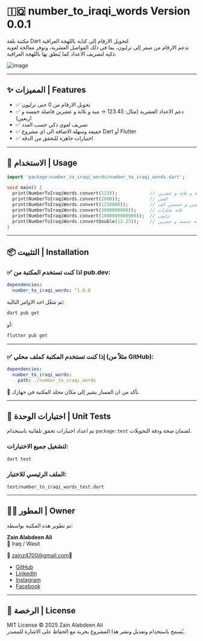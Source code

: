 # 🇮🇶 number_to_iraqi_words Version 0.0.1

مكتبة بلغة Dart لتحويل الارقام إلى كتابة باللهجة العراقية.  
تدعم الارقام من صفر إلى ترليون، بما في ذلك الفواصل العشرية، وتوفر معالجة لغوية ذكية لتصريف الاعداد كما يُنطق بها باللهجة العراقية.

![image](https://github.com/user-attachments/assets/907a036f-63cf-4313-a842-1d359d13ed93)


---------------

## ✨ المميزات | Features

- ✅ تحويل الارقام من 0 حتى ترليون
- ✅ دعم الاعداد العشرية (مثال: 123.45 → مية و تلاثة و عشرين فاصلة خمسة و اربعين)
- ✅ تصريف لغوي ذكي حسب العدد
- ✅ خفيفة وسهلة الاضافة الى اي مشروع Dart أو Flutter
- ✅ اختبارات جاهزة للتحقق من الدقة

---

## 🚀 الاستخدام | Usage

```dart
import 'package:number_to_iraqi_words/number_to_iraqi_words.dart';

void main() {
  print(NumberToIraqiWords.convert(123));            // مية و تلاثة و عشرين
  print(NumberToIraqiWords.convert(2000));           // الفين
  print(NumberToIraqiWords.convert(1250000));        // مليون و ميتين و خمسين الف
  print(NumberToIraqiWords.convert(3000000000));     // تلاثة مليارات
  print(NumberToIraqiWords.convert(1000000000000));  // ترليون
  print(NumberToIraqiWords.convertDouble(12.25));    // اثنعش فاصلة خمسة و عشرين
}
```

---

## 📦 التثبيت | Installation

### ✅ اذا كنت تستخدم المكتبة من pub.dev:

```yaml
dependencies:
  number_to_iraqi_words: ^1.0.0
```

ثم شغّل احد الاوامر التالية:

```bash
dart pub get
```

أو:

```bash
flutter pub get
```

---

### ✅ إذا كنت تستخدم المكتبة كملف محلي (مثلاً من GitHub):

```yaml
dependencies:
  number_to_iraqi_words:
    path: ./number_to_iraqi_words
```

📌 تأكد من ان المسار يشير إلى مكان مجلد المكتبة في جهازك.

---------------

## 🧪 اختبارات الوحدة | Unit Tests

تم اعداد اختبارات تحقق تلقائية باستخدام `package:test` لضمان صحة ودقة التحويلات.

### لتشغيل جميع الاختبارات:

```bash
dart test
```

### الملف الرئيسي للاختبار:

```
test/number_to_iraqi_words_test.dart
```

---

## 🧑‍💻 المطور | Owner

تم تطوير هذه المكتبة بواسطة:

**Zain Alabdeen Ali**  
📍 Iraq / Wasit

📧 zainz4700@gmail.com🔗

- [GitHub](https://github.com/zain313)
- [LinkedIn](https://www.linkedin.com/in/itzainali/)
- [Instagram](https://www.instagram.com/it.zain.ali/)
- [Facebook](https://www.facebook.com/zainalabdeen.ali.2)


---------------

## 📄 الرخصة | License

MIT License © 2025 Zain Alabdeen Ali  
يُسمح باستخدام وتعديل ونشر هذا المشروع بحرية مع الحفاظ على الاشارة للمصدر.
